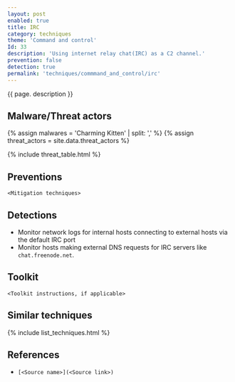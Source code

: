 ```yaml
---
layout: post
enabled: true
title: IRC
category: techniques
theme: 'Command and control'
Id: 33
description: 'Using internet relay chat(IRC) as a C2 channel.'
prevention: false
detection: true
permalink: 'techniques/commmand_and_control/irc'
---
```

{{ page. description }}

## Malware/Threat actors

<!-- Threat actors table -->
{% assign malwares = 'Charming Kitten' | split: ',' %}
{% assign threat_actors = site.data.threat_actors %}

{% include threat_table.html %}

## Preventions

`<Mitigation techniques>`

## Detections

* Monitor network logs for internal hosts connecting to external hosts via the default IRC port
* Monitor hosts making external DNS requests for IRC servers like `chat.freenode.net`.

## Toolkit

`<Toolkit instructions, if applicable>`

## Similar techniques

{% include list_techniques.html %}


## References

* `[<Source name>](<Source link>)`
